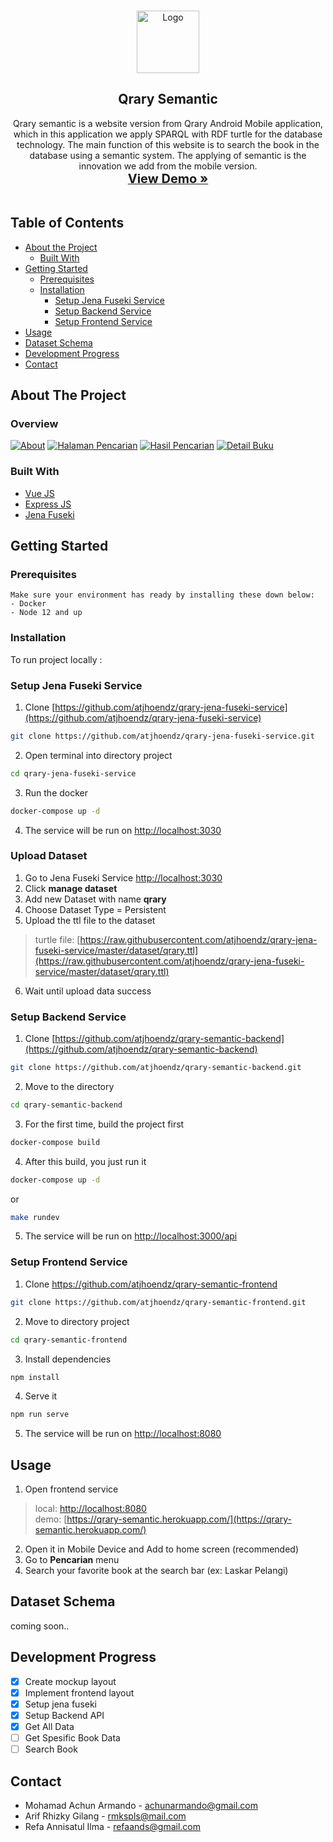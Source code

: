<!-- PROJECT LOGO -->
<br />
<p align="center">
  <a href="https://github.com/atjhoendz/qrary-semantic-frontend">
    <img src="public/img/icons/android-chrome-maskable-512x512.png" alt="Logo" width="100" height="100">
  </a>

  <h2 align="center">Qrary Semantic</h2>

  <p align="center">
    Qrary semantic is a website version from Qrary Android Mobile application, which in this application we apply SPARQL with RDF turtle for the database technology. The main function of this website is to search the book in the database using a semantic system. The applying of semantic is the innovation we add from the mobile version.
    <br />
    <a href="https://qrary-semantic.herokuapp.com/"><strong><span style="font-size:20px">View Demo »</span></strong></a>
    <br />
    <br />
</p>

<!-- TABLE OF CONTENTS -->
## Table of Contents

* [About the Project](#about-the-project)
  * [Built With](#built-with)
* [Getting Started](#getting-started)
  * [Prerequisites](#prerequisites)
  * [Installation](#installation)
    * [Setup Jena Fuseki Service](#setup-jena-fuseki-service)
    * [Setup Backend Service](#setup-backend-service)
    * [Setup Frontend Service](#setup-frontend-service)
* [Usage](#usage)
* [Dataset Schema](#dataset-schema)
* [Development Progress](#development-progress)
* [Contact](#contact)

## About The Project
### Overview
[![About][about-screenshot]]()
[![Halaman Pencarian][hal-cari-screenshot]]()
[![Hasil Pencarian][hasil-cari-screenshot]]()
[![Detail Buku][detail-buku-screenshot]]()

### Built With
* [Vue JS](https://vuejs.org/)
* [Express JS](https://expressjs.com/)
* [Jena Fuseki](https://jena.apache.org/documentation/fuseki2/)

## Getting Started

### Prerequisites
    Make sure your environment has ready by installing these down below:
    - Docker
    - Node 12 and up

### Installation

To run project locally :

### Setup Jena Fuseki Service
1. Clone [https://github.com/atjhoendz/qrary-jena-fuseki-service](https://github.com/atjhoendz/qrary-jena-fuseki-service)
```sh
git clone https://github.com/atjhoendz/qrary-jena-fuseki-service.git
```
2. Open terminal into directory project
```sh
cd qrary-jena-fuseki-service
```
3. Run the docker
```sh
docker-compose up -d
```
4. The service will be run on [http://localhost:3030](http://localhost:3030)

### Upload Dataset
1. Go to Jena Fuseki Service [http://localhost:3030](http://localhost:3030)
2. Click **manage dataset**
3. Add new Dataset with name **qrary**
4. Choose Dataset Type = Persistent
5. Upload the ttl file to the dataset
> turtle file: [https://raw.githubusercontent.com/atjhoendz/qrary-jena-fuseki-service/master/dataset/qrary.ttl](https://raw.githubusercontent.com/atjhoendz/qrary-jena-fuseki-service/master/dataset/qrary.ttl)
6. Wait until upload data success

### Setup Backend Service
1. Clone [https://github.com/atjhoendz/qrary-semantic-backend](https://github.com/atjhoendz/qrary-semantic-backend)
```sh
git clone https://github.com/atjhoendz/qrary-semantic-backend.git
```
2. Move to the directory
```sh
cd qrary-semantic-backend
```
3. For the first time, build the project first
```sh
docker-compose build
```
4. After this build, you just run it
```sh
docker-compose up -d
```
or
```sh
make rundev
```
5. The service will be run on [http://localhost:3000/api](http://localhost:3000/api)

### Setup Frontend Service
1. Clone https://github.com/atjhoendz/qrary-semantic-frontend
```sh
git clone https://github.com/atjhoendz/qrary-semantic-frontend.git
```
2. Move to directory project
```sh
cd qrary-semantic-frontend
```
3. Install dependencies
```sh
npm install
```
4. Serve it
```sh
npm run serve
```
5. The service will be run on [http://localhost:8080](http://localhost:8080)

## Usage
1. Open frontend service 
> local: [http://localhost:8080](http://localhost:8080) <br>
> demo: [https://qrary-semantic.herokuapp.com/](https://qrary-semantic.herokuapp.com/)
2. Open it in Mobile Device and Add to home screen (recommended)
3. Go to **Pencarian** menu
4. Search your favorite book at the search bar (ex: Laskar Pelangi)

## Dataset Schema
coming soon..

## Development Progress
- [x] Create mockup layout
- [x] Implement frontend layout
- [x] Setup jena fuseki
- [x] Setup Backend API
- [x] Get All Data
- [ ] Get Spesific Book Data
- [ ] Search Book

## Contact
- Mohamad Achun Armando - [achunarmando@gmail.com](mailto:achunarmando@gmail.com)
- Arif Rhizky Gilang - [rmkspls@mail.com](mailto:rmkspls@gmail.com)
- Refa Annisatul Ilma - [refaands@gmail.com](mailto:refaands@gmail.com)


<!-- MARKDOWN LINKS & IMAGES -->
[about-screenshot]: screenshots/About.png
[hal-cari-screenshot]: screenshots/Halaman-Pencarian.png
[hasil-cari-screenshot]: screenshots/Hasil-Pencarian.png
[detail-buku-screenshot]: screenshots/Detail-Buku.png
